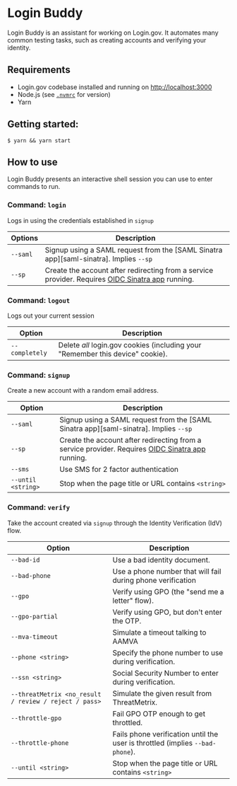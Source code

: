 # Login Buddy

Login Buddy is an assistant for working on Login.gov. It automates many common testing tasks, such as creating accounts and verifying your identity.

## Requirements

- Login.gov codebase installed and running on <http://localhost:3000>
- Node.js (see [`.nvmrc`](./.nvmrc) for version)
- Yarn

## Getting started:

```shell
$ yarn && yarn start
```

## How to use

Login Buddy presents an interactive shell session you can use to enter commands to run.

### Command: `login`

Logs in using the credentials established in `signup`

| Options  | Description                                                                                                      |
| -------- | ---------------------------------------------------------------------------------------------------------------- |
| `--saml` | Signup using a SAML request from the [SAML Sinatra app][saml-sinatra]. Implies `--sp`                            |
| `--sp`   | Create the account after redirecting from a service provider. Requires [OIDC Sinatra app][oidc-sinatra] running. |

### Command: `logout`

Logs out your current session

| Option         | Description                                                                    |
| -------------- | ------------------------------------------------------------------------------ |
| `--completely` | Delete _all_ login.gov cookies (including your "Remember this device" cookie). |

### Command: `signup`

Create a new account with a random email address.

| Option             | Description                                                                                                      |
| ------------------ | ---------------------------------------------------------------------------------------------------------------- |
| `--saml`           | Signup using a SAML request from the [SAML Sinatra app][saml-sinatra]. Implies `--sp`                            |
| `--sp`             | Create the account after redirecting from a service provider. Requires [OIDC Sinatra app][oidc-sinatra] running. |
| `--sms`            | Use SMS for 2 factor authentication                                                                              |
| `--until <string>` | Stop when the page title or URL contains `<string>`                                                              |

### Command: `verify`

Take the account created via `signup` through the Identity Verification (IdV) flow.

| Option                                                | Description                                                                   |
| ----------------------------------------------------- | ----------------------------------------------------------------------------- |
| `--bad-id`                                            | Use a bad identity document.                                                  |
| `--bad-phone`                                         | Use a phone number that will fail during phone verification                   |
| `--gpo`                                               | Verify using GPO (the "send me a letter" flow).                               |
| `--gpo-partial`                                       | Verify using GPO, but don't enter the OTP.                                    |
| `--mva-timeout`                                       | Simulate a timeout talking to AAMVA                                           |
| `--phone <string>`                                    | Specify the phone number to use during verification.                          |
| `--ssn <string>`                                      | Social Security Number to enter during verification.                          |
| `--threatMetrix <no_result / review / reject / pass>` | Simulate the given result from ThreatMetrix.                                  |
| `--throttle-gpo`                                      | Fail GPO OTP enough to get throttled.                                         |
| `--throttle-phone`                                    | Fails phone verification until the user is throttled (implies `--bad-phone`). |
| `--until <string>`                                    | Stop when the page title or URL contains `<string>`                           |

[oidc-sinatra]: https://github.com/18F/identity-oidc-sinatra
[saml-sinator]: https://github.com/18F/identity-saml-sinatra
